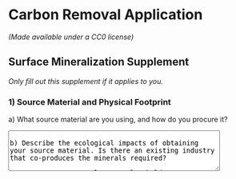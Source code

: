 # Carbon Removal Application

_(Made available under a CC0 license)_

## Surface Mineralization Supplement

_Only fill out this supplement if it applies to you._

### 1) Source Material and Physical Footprint

a) What source material are you using, and how do you procure it?

<textarea rows='5' cols='50' placeholder='<100 words' />

b) Describe the ecological impacts of obtaining your source material. Is there an existing industry that co-produces the minerals required?

<textarea rows='5' cols='50' placeholder='<100 words' />

c) Do you process that source mineral in any way (e.g grinding to increase surface area)? What inputs does this processing require (e.g. water, energy)? You should have already included their associated carbon intensities in your LCA in Section 6.)

<textarea rows='5' cols='50' placeholder='<200 words' />

d) Please fill out the table below regarding your project’s physical footprint. If you don’t know (e.g. you procure your source material from a mining company who doesn’t communicate their physical footprint), indicate that in the square.

<table>
  <tr>
    <th></th>
    <th>Land area (km²) in 2021</th>
    <th>Competing/existing project area use (if applicable)</th>
  </tr>
  <tr>
    <td>Source material mining</td>
    <td>
      <textarea
        rows='5'
        cols='40'
        placeholder='E.g. X km² (dedicated basalt mining facility) OR N/A (material is waste product from X km2 mine)'
      />
    </td>
    <td>
      <textarea
        rows='5'
        cols='40'
        placeholder='E.g. Existing mine for basalt '
      />
    </td>
  </tr>
  <tr>
    <td>Source material processing</td>
    <td>
      <textarea
        rows='5'
        cols='40'
        placeholder='E.g. 2 km² (manufacturing facility or mine) '
      />
    </td>
    <td>
      <textarea
        rows='5'
        cols='40'
        placeholder='E.g. Gravel production facility'
      />
    </td>
  </tr>
  <tr>
    <td>Deployment</td>
    <td>
      <textarea
        rows='5'
        cols='40'
        placeholder='E.g. 20 km² (transportation hub + beach area)'
      />
    </td>
    <td>
      <textarea
        rows='5'
        cols='40'
        placeholder='E.g. Agricultural land + beach'
      />
    </td>
  </tr>
</table>

e) Imagine, hypothetically, that you’ve scaled up and are sequestering 100Mt of CO₂/yr. Please project your footprint at that scale (we recognize this has significant uncertainty, feel free to provide ranges and a brief description).

<table>
  <tr>
    <th></th>
    <th>Projected # of km² enabling 100Mt/yr</th>
    <th>Projected competing project area use (if applicable)</th>
  </tr>
  <tr>
    <td>Source material mining</td>
    <td>
      <textarea rows='5' cols='40' />
    </td>
    <td>
      <textarea rows='5' cols='40' />
    </td>
  </tr>
  <tr>
    <td>Source material processing</td>
    <td>
      <textarea rows='5' cols='40' />
    </td>
    <td>
      <textarea rows='5' cols='40' />
    </td>
  </tr>
  <tr>
    <td>Deployment</td>
    <td>
      <textarea rows='5' cols='40' />
    </td>
    <td>
      <textarea rows='5' cols='40' />
    </td>
  </tr>
</table>

f) If you weren’t proceeding with this project, what’s the alternative use(s) of your source material? What factors would determine this outcome? (E.g. Alternative uses for olivine include X & Y. It’s not clear how X & Y would compete for the olivine we use. OR Olivine would not have been mined but for our project.)

<textarea rows='5' cols='50' placeholder='<50 words' />

### 2) Measurement and Verification

a) We are aware that the current state of the field may include unknowns about the kinetics of your material. Describe how these unknowns create uncertainties regarding your carbon removal and material, and what you wish you knew.

<textarea rows='5' cols='50' placeholder='<200 words' />

b) If your materials are deployed extensively, what measurement approaches will be used to monitor weathering rates across different environments? What modelling approaches will be used, and what data do these models require?

<textarea rows='5' cols='50' placeholder='<100 words' />

### 3) Human and Ecosystem Impacts, Toxicity Risk

a) What are the estimated environmental release rates of heavy metals (e.g. Cr, Ni, Pb, Hg)? Dust aerosol hazards? P loading to streams? How will this be monitored?

<textarea rows='5' cols='50' placeholder='<100 words' />

b) If minerals are deployed in farmland, what are the estimated effects on crop yields, what’s this estimation based on, and how will actual effects be monitored?

<textarea rows='5' cols='50' placeholder='<100 words' />

c) How will you monitor potential impacts on organisms in your deployment environment? (E.g. Health of humans working in agricultural contexts, health of intertidal species, etc. depending on the context of deployment)

<textarea rows='5' cols='50' placeholder='<100 words' />

d) If you detect negative impacts, at what point would you choose to abort the project and how?

<textarea rows='5' cols='50' placeholder='<100 words' />
